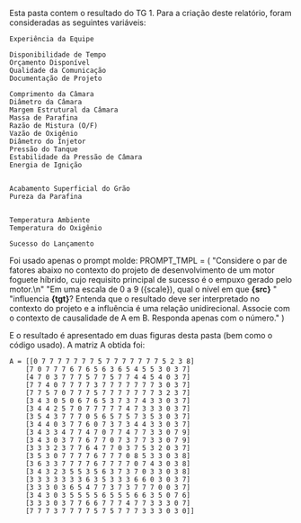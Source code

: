 Esta pasta contem o resultado do TG 1. 
Para a criação deste relatório, foram consideradas as seguintes variáveis:

    Experiência da Equipe

    Disponibilidade de Tempo
    Orçamento Disponível
    Qualidade da Comunicação
    Documentação de Projeto

    Comprimento da Câmara
    Diâmetro da Câmara
    Margem Estrutural da Câmara
    Massa de Parafina
    Razão de Mistura (O/F)
    Vazão de Oxigênio
    Diâmetro do Injetor
    Pressão do Tanque
    Estabilidade da Pressão de Câmara
    Energia de Ignição


    Acabamento Superficial do Grão
    Pureza da Parafina


    Temperatura Ambiente
    Temperatura do Oxigênio

    Sucesso do Lançamento


Foi usado apenas o prompt molde: 
    PROMPT_TMPL = (
        "Considere o par de fatores abaixo no contexto do projeto de desenvolvimento de um motor foguete híbrido, cujo requisito principal de sucesso é o empuxo gerado pelo motor.\n"
        "Em uma escala de 0 a 9 ({scale}), qual o nível em que **{src}** "
        "influencia **{tgt}**? Entenda que o resultado deve ser interpretado no contexto do projeto e a influência é uma relação unidirecional. Associe com o contexto de causalidade de A em B. Responda apenas com o número."
    )


E o resultado é apresentado em duas figuras desta pasta (bem como o código usado). A matriz A obtida foi:


    A = [[0 7 7 7 7 7 7 7 5 7 7 7 7 7 7 7 5 2 3 8]
        [7 0 7 7 7 6 7 6 5 6 3 6 5 4 5 5 3 0 3 7]
        [4 7 0 3 7 7 7 5 7 7 5 7 7 4 4 5 4 0 3 7]
        [7 7 4 0 7 7 7 7 3 7 7 7 7 7 7 7 3 0 3 7]
        [7 7 5 7 0 7 7 7 5 7 7 7 7 7 7 7 3 2 3 7]
        [3 4 3 0 5 0 6 7 6 5 3 7 3 7 4 3 3 0 3 7]
        [3 4 4 2 5 7 0 7 7 7 7 7 4 7 3 3 3 0 3 7]
        [3 5 4 3 7 7 7 0 5 6 5 7 5 7 3 5 3 0 3 7]
        [3 4 4 0 3 7 7 6 0 7 3 7 3 4 4 3 3 0 3 7]
        [3 4 3 3 4 7 7 4 7 0 7 7 4 7 7 3 3 0 7 9]
        [3 4 3 0 3 7 7 6 7 7 0 7 3 7 7 3 3 0 7 9]
        [3 3 3 2 3 7 7 6 4 7 7 0 3 7 5 3 2 0 3 7]
        [3 5 3 0 7 7 7 7 6 7 7 7 0 8 5 3 3 0 3 8]
        [3 6 3 3 7 7 7 7 6 7 7 7 7 0 7 4 3 0 3 8]
        [3 4 3 2 3 5 5 3 5 6 3 7 3 7 0 3 3 0 3 8]
        [3 3 3 3 3 3 3 6 3 5 3 3 3 6 6 0 3 0 3 7]
        [3 3 3 0 3 6 5 4 7 7 3 7 3 7 7 7 0 0 3 7]
        [3 4 3 0 3 5 5 5 5 6 5 5 5 6 6 3 5 0 7 6]
        [3 3 3 0 3 7 7 6 6 7 7 7 4 7 7 3 3 3 0 7]
        [7 7 7 3 7 7 7 7 5 7 5 7 7 7 3 3 3 0 3 0]]
    
